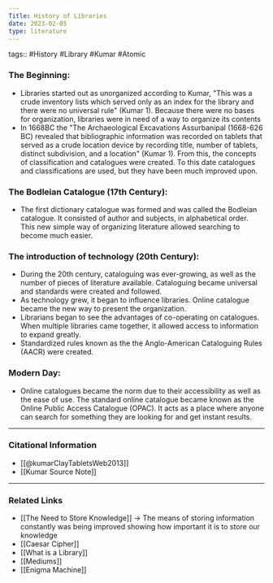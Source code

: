 ```yaml
---
Title: History of Libraries
date: 2023-02-05
type: literature
---
```

tags:: #History #Library #Kumar #Atomic

### The Beginning:

- Libraries started out as unorganized according to Kumar, "This was a crude inventory lists which served only as an index for the library and there were no universal rule" (Kumar 1). Because there were no bases for organization, libraries were in need of a way to organize its contents
- In 1668BC the "The Archaeological Excavations Assurbanipal (1668-626 BC) revealed that bibliographic information was recorded on tablets that served as a crude location device by recording title, number of tablets, distinct subdivision, and a location" (Kumar 1). From this, the concepts of classification and catalogues were created. To this date catalogues and classifications are used, but they have been much improved upon.

### The Bodleian Catalogue (17th Century):

- The first dictionary catalogue was formed and was called the Bodleian catalogue. It consisted of author and subjects, in alphabetical order. This new simple way of organizing literature allowed searching to become much easier.

### The introduction of technology (20th Century):

- During the 20th century, cataloguing was ever-growing, as well as the number of pieces of literature available. Cataloguing became universal and standards were created and followed.
- As technology grew, it began to influence libraries. Online catalogue became the new way to present the organization.
- Librarians began to see the advantages of co-operating on catalogues. When multiple libraries came together, it allowed access to information to expand greatly.
- Standardized rules known as the the Anglo-American Cataloguing Rules (AACR) were created.

### Modern Day:

- Online catalogues became the norm due to their accessibility as well as the ease of use. The standard online catalogue became known as the Online Public Access Catalogue (OPAC). It acts as a place where anyone can search for something they are looking for and get instant results.
---
### Citational Information
- [[@kumarClayTabletsWeb2013]]
- [[Kumar Source Note]]

---

### Related Links
- [[The Need to Store Knowledge]] → The means of storing information constantly was being improved showing how important it is to store our knowledge
- [[Caesar Cipher]]
- [[What is a Library]]
- [[Mediums]]
- [[Enigma Machine]]